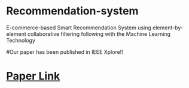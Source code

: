 # Recommendation-system
E-commerce-based Smart Recommendation System using element-by-element collaborative filtering following with the Machine Learning Technology





#Our paper has been published in IEEE Xplore!!
# [Paper Link](https://doi.org/10.1109/IC3IoT60841.2024.10550386)
